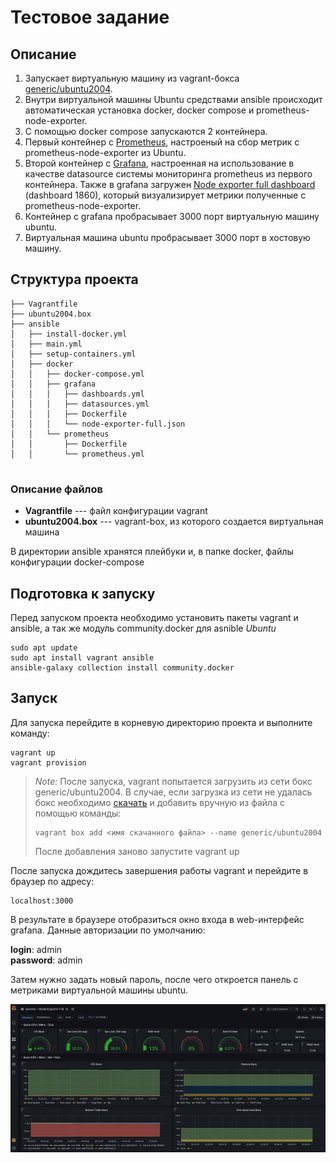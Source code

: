 # Тестовое задание 


## Описание
1. Запускает виртуальную машину из vagrant-бокса [generic/ubuntu2004](https://app.vagrantup.com/generic/ ).
2. Внутри виртуальной машины Ubuntu средствами ansible происходит автоматическая установка docker, docker compose и prometheus-node-exporter.
3. С помощью docker compose запускаются 2 контейнера.
4. Первый контейнер с [Prometheus](https://prometheus.io/), настроеный на сбор метрик с prometheus-node-exporter из Ubuntu.
5. Второй контейнер с [Grafana](https://grafana.com/), настроенная на использование в качестве datasource системы мониторинга prometheus из первого контейнера. Также в grafana загружен [Node exporter full dashboard](https://grafana.com/grafana/dashboards/1860) (dashboard 1860), который визуализирует метрики полученные с prometheus-node-exporter.
6. Контейнер с grafana пробрасывает 3000 порт виртуальную машину ubuntu.
7. Виртуальная машина ubuntu пробрасывает 3000 порт в хостовую машину.

## Структура проекта
```shell
├── Vagrantfile
├── ubuntu2004.box 
├── ansible
│   ├── install-docker.yml
│   ├── main.yml
│   ├── setup-containers.yml
│   ├── docker
│   │   ├── docker-compose.yml
│   │   ├── grafana
│   │   │   ├── dashboards.yml
│   │   │   ├── datasources.yml
│   │   │   ├── Dockerfile
│   │   │   └── node-exporter-full.json
│   │   └── prometheus
│   │       ├── Dockerfile
│   │       └── prometheus.yml


```
### Описание файлов
* **Vagrantfile**     ---  файл конфигурации vagrant
* **ubuntu2004.box**  ---  vagrant-box, из которого создается виртуальная машина

В директории ansible хранятся плейбуки и, в папке docker, файлы конфигурации docker-compose 

## Подготовка к запуску
Перед запуском проекта необходимо установить пакеты vagrant и ansible, а так же модуль community.docker для asnible
*Ubuntu*
```shell
sudo apt update
sudo apt install vagrant ansible
ansible-galaxy collection install community.docker
```

## Запуск
Для запуска перейдите в корневую директорию проекта и выполните команду:
```shell
vagrant up
vagrant provision
```
>*Note:*  После запуска, vagrant попытается загрузить из сети бокс generic/ubuntu2004. В случае, если загрузка из сети не удалась бокс необходимо [скачать](https://app.vagrantup.com/generic/) и добавить вручную из файла с помощью команды:  
>```shell 
>vagrant box add <имя скачанного файла> --name generic/ubuntu2004
>```
>После добавления заново запустите vagrant up



После запуска дождитесь завершения работы vagrant и перейдите в браузер по адресу:
```shell
localhost:3000
```
В результате в браузере отобразиться окно входа в web-интерфейс grafana. 
Данные авторизации по умолчанию:

**login**:    admin  
**password**: admin


Затем нужно задать новый пароль, после чего откроется панель с метриками виртуальной машины ubuntu.

![Ubuntu metrics](images/login.png)





